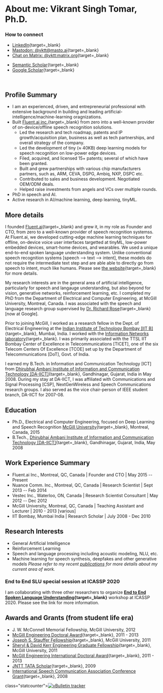 # About me: Vikrant Singh Tomar, Ph.D.


 <!-- <img style="float: left;margin: 5px 10px;" width="200" height="200" src="pics/vikrant.jpg" alt="Vikrant-photo"> <br> -->


<!-- <img src="pics/vikrant.jpg" alt="Vikrant-photo" style="float:left;width:200px;height:200px;margin: 5px 50px;">
-->

### How to connect
- [LinkedIn](https://www.linkedin.com/in/vktt){target=_blank}
- [Mastodon: @vktt@masto.ai](https://masto.ai/@vktt){target=_blank}
- [Chat on Matrix: @vktt:matrix.org](https://matrix.to/#/@vktt:matrix.org){target=_blank}

<!-- - [Twitter](http://twitter.com/vikrantt){target=_blank} -->
- [Semantic Scholar](https://www.semanticscholar.org/author/Vikrant-Singh-Tomar/3315248){target=_blank}
- [Google Scholar](https://scholar.google.ca/citations?user=VKLqZ2IAAAAJ&hl=en){target=_blank}

<br>

## Profile Summary
- I am an experienced, driven, and entrepreneurial professional with extensive background in building and leading artificial-intelligence/machine-learning oragnizations. 
- Built [Fluent.ai inc.](https://www.fluent.ai){target=_blank} from zero into a well-known provider of on-device/offline speech recognition solutions.
    - Led the research and tech roadmap, patents and IP growth/acquisition plan, business as well as tech partnerships, and overall strategy of the company.
    - Led the development of tiny (≈ 40KB) deep learning models for speech recognition on low-power edge devices.
    - Filed, acquired, and licensed 15+ patents; several of which have been granted.
    - Built and grew partnerships with various chip manufacturers partners, such as, ARM, CEVA, DSPG, Ambiq, NXP, DSPC etc.
    - Contributed to sales and business development. Negotiated OEM/ODM deals.
    - Helped raise investments from angels and VCs over multiple rounds.
- PhD in speech and AI. 
- Active research in AI/machine learning, deep learning, tinyML.

## More details

I founded [Fluent.ai](http://www.fluent.ai){target=_blank} and grew it, in my role as Founder and CTO, from zero to a well-known provider of speech recognition systemss. At Fluent.ai, we developed cutting-edge machine learning techniques for offline, on-device voice user interfaces targetted at tinyML, low-power embedded devices, smart-home devices, and wearables. We used a unique end-to-end spoken language understanding system. Unlike conventional speech recognition systems [speech --> text --> intent], these models do not require the intermediate text step and are able able to directly go from speech to intent, much like humans. Please see [the website](http://www.fluent.ai){target=_blank} for more details.

My research interests are in the general area of artificial intelligence, particularly for speech and langauge understanding, but also beyond for vision, generative networks, reinforcement learning, etc. I completed my PhD from the Department of Electrical and Computer Engineering, at McGill University, Montreal, Canada. I was associated with the speech and language research group supervised by [Dr. Richard Rose](https://research.google.com/pubs/104847.html){target=_blank} [now at Google].

Prior to joining McGill, I worked as a research fellow in the Dept. of Electrical Engineering at the [Indian Institute of Technology Bombay [IIT B]](http://www.iitb.ac.in){target=_blank}, Mumbai, India. I worked with the [Information Networks laboratory](https://www.ee.iitb.ac.in/~infonet/){target=_blank}. I was primarily associated with the TTSL IIT Bombay Center of Excellence in Telecommunications [TICET], one of the six Telecom Centers Of Excellence [TCOE] set up by the Department of Telecommunications [DoT], Govt. of India.

I earned my B.Tech. in Information and Communication Technology [ICT] from [Dhirubhai Ambani Institute of Information and Communication Technology [DA-IICT]](http://www.daiict.ac.in){target=_blank}, Gandhinagar, Gujarat, India in May 2008. During my stay at DA-IICT, I was affiliated with Communications and Signal Processing [CSP], NextGenWireless and Speech Communications research groups. I also served as the vice chair-person of IEEE student branch, DA-IICT for 2007-08.


## Education
- Ph.D., Electrical and Computer Engineering, focused on Deep Learning and Speech Recognition [McGill University](http://www.mcgill.ca){target=_blank}, Montreal, Canada,
  2015
- B.Tech.,
[Dhirubhai Ambani Institute of Information and Communication Technology [DA-IICT]](http://www.daiict.ac.in){target=_blank}, Gandhinagar, Gujarat, India, May 2008


## Work Experience Summary
- Fluent.ai Inc., Montreal, QC, Canada | Founder and CTO  | May 2015 -- Present
- Nuance Comm. Inc., Montreal, QC, Canada | Research Scientist  | Sept 2013 -- Feb 2014
- Vestec Inc., Waterloo, ON, Canada | Research Scientist Consultant | May 2012 -- Dec 2012
- McGill University, Montreal, QC, Canada | Teaching Assistant and Lecturer | 2010 - 2013 [various]
- IIT Bombay, Mumbai India | Research Scholar | July 2008 - Dec 2010

## Research Interests
- General Artificial Intelligence
- Reinforcement Learning
- Speech and language processing including acoustic modeling, NLU, etc.
- Machine learning for speech synthesis, deepfakes and other generative models
*Please refer to my recent [publications](./publications.html) for more details about my current area of work.*

### End to End SLU special session at ICASSP 2020

I am collaborating with three other researchers to organize **[End to End Spoken Language Understanding](https://sites.google.com/fluent.ai/icassp2020slu){target=_blank}** workshop at ICASSP 2020. Please see the link for more information.  



## Awards and Grants (from student life era)
- J. W. McConnell Memorial Fellowship, McGill University, 2012
- [McGill Engineering Doctoral Award](http://www.mcgill.ca/engineering/current-students/graduate-students/funding/meda){target=_blank}, 2011 - 2013
- [Joseph S. Stauffer Fellowship](http://www.mcgill.ca/engineering/current-students/graduate-students/funding/meda/named-fellowships/stauffer){target=_blank}, McGill University, 2011
- [Sheryl & David Kerr Engineering Graduate Fellowship](http://www.mcgill.ca/engineering/current-students/graduate-students/funding/meda/named-fellowships/kerr){target=_blank}, McGill University, 2011
- [McGill Engineering International Doctoral Award](http://www.mcgill.ca/engineering/current-students/graduate-students/funding/meita){target=_blank}, 2011 - 2013
- [JNTT TATA Scholar](http://www.dorabjitatatrust.org/id/72/J.N.%20Tata%20Endowment%20for%20the%20Higher%20Education%20of%20Indians/){target=_blank}, 2009
- [International Speech Communication Association Conference Grant](http://www.isca-speech.org/iscaweb/index.php/grants){target=_blank}, 2008

<!-- 
== Reviews etc.
- IEEE Transactions on Image Processing
- IEEE/ACM Transactions on Audio, Speech, and Language Processing
- IEEE Signal Processing Letters
- ISCA Interspeech Conferences
- IEEE ICASSP Conferences
- IEEE Symposium on Industrial Electronics and Applications
- Elsevier Neurocomputing Journal
- Elsevier Speech Communications Journal
- MDPI Mathematical and Computational Applications
- MDPI Entropy
- MDPI Computers
- MDPI Applied Sciences



#== Contact
#~~~
#- (https://www.linkedin.com/in/vikrantt/ LinkedIn){target=_blank}
#- (http://twitter.com/vikrantt Twitter){target=_blank}
#{ContactQR.}{img_left}{pics/qrcode.png}{Vikrant Tomar}
#~~~

#~~~
#{Email.}{img_left}{pics/email.jpg}{Vikrant Tomar}
#~~~
-->


<!-- Start of StatCounter Code -->
<script type="text/javascript">
var sc_project=4218365;
var sc_invisible=1;
var sc_security="bd1a538c";
</script>

<script type="text/javascript"
src="http://www.statcounter.com/counter/counter.js"></script><noscript><div
class="statcounter"><a title="vBulletin tracker"
href="http://www.statcounter.com/vbulletin/"
target="_blank"><img class="statcounter"
src="http://c.statcounter.com/4218365/0/bd1a538c/1/"
alt="vBulletin tracker" ></a></div></noscript>
<!-- End of StatCounter Code -->
